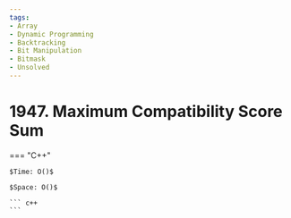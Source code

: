 ```yaml
---
tags:
- Array
- Dynamic Programming
- Backtracking
- Bit Manipulation
- Bitmask
- Unsolved
---
```



# 1947. Maximum Compatibility Score Sum

=== "C++"

    $Time: O()$

    $Space: O()$

    ``` c++
    ```